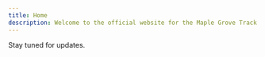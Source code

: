 ```yaml
---
title: Home
description: Welcome to the official website for the Maple Grove Track & Field team.
---
```


Stay tuned for updates.
